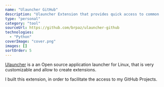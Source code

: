 ```yaml
---
name: "Ulauncher GitHub"
description: "Ulauncher Extension that provides quick access to common GitHub functionality like your repositories or gists."
type: "personal"
category: "tool"
sourceUrl: https://github.com/brpaz/ulauncher-github
technologies:
  - "Python"
coverImage: "cover.png"
images: []
sortOrder: 5
---
```


[Ulauncher](https://ulauncher.io/) is a an Open source application launcher for Linux, that is very customizable and allow to create extensions.

I built this extension, in order to facilitate the access to my GitHub Projects.
